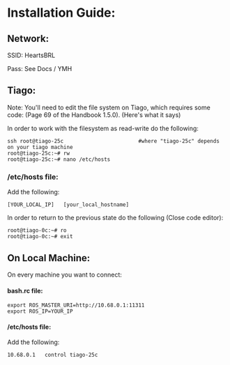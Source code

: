 # Installation Guide:

## Network:

SSID: HeartsBRL

Pass: See Docs / YMH

## Tiago:

Note: You'll need to edit the file system on Tiago, which requires some code: (Page 69 of the Handbook 1.5.0).
(Here's what it says)

In order to work with the filesystem as read-write do the following:
```
ssh root@tiago-25c                        #where "tiago-25c" depends on your tiago machine
root@tiago-25c:~# rw
root@tiago-25c:~# nano /etc/hosts
```

### /etc/hosts file:
Add the following:

```
[YOUR_LOCAL_IP]   [your_local_hostname]
```

In order to return to the previous state do the following (Close code editor):
```
root@tiago-0c:~# ro
root@tiago-0c:~# exit
```


## On Local Machine:

On every machine you want to connect:

#### bash.rc file:
```
export ROS_MASTER_URI=http://10.68.0.1:11311
export ROS_IP=YOUR_IP
```

#### /etc/hosts file:

Add the following:
```
10.68.0.1   control tiago-25c
```
